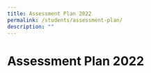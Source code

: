 ```yaml
---
title: Assessment Plan 2022
permalink: /students/assessment-plan/
description: ""
---
```

# **Assessment Plan 2022**

